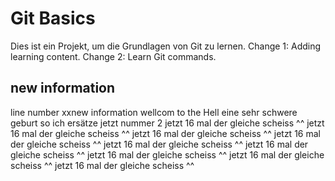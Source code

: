 # Git Basics
Dies ist ein Projekt, um die Grundlagen von Git zu lernen.
Change 1: Adding learning content.
Change 2: Learn Git commands.
## new information
line number xxnew information
wellcom to the Hell
eine sehr schwere geburt
so ich ersätze jetzt nummer 2
jetzt 16 mal der gleiche scheiss ^^
jetzt 16 mal der gleiche scheiss ^^
jetzt 16 mal der gleiche scheiss ^^
jetzt 16 mal der gleiche scheiss ^^
jetzt 16 mal der gleiche scheiss ^^
jetzt 16 mal der gleiche scheiss ^^
jetzt 16 mal der gleiche scheiss ^^
jetzt 16 mal der gleiche scheiss ^^
jetzt 16 mal der gleiche scheiss ^^
